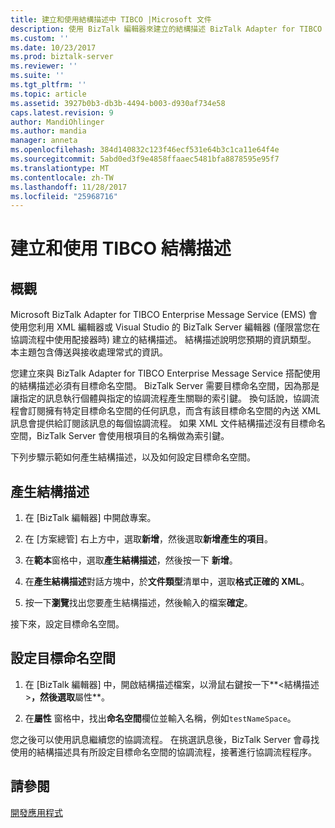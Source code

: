 ```yaml
---
title: 建立和使用結構描述中 TIBCO |Microsoft 文件
description: 使用 BizTalk 編輯器來建立的結構描述 BizTalk Adapter for TIBCO Enterprise Message Service，和設定 BizTalk Server 結構描述中的目標命名空間
ms.custom: ''
ms.date: 10/23/2017
ms.prod: biztalk-server
ms.reviewer: ''
ms.suite: ''
ms.tgt_pltfrm: ''
ms.topic: article
ms.assetid: 3927b0b3-db3b-4494-b003-d930af734e58
caps.latest.revision: 9
author: MandiOhlinger
ms.author: mandia
manager: anneta
ms.openlocfilehash: 384d140832c123f46ecf531e64b3c1ca11e64f4e
ms.sourcegitcommit: 5abd0ed3f9e4858ffaaec5481bfa8878595e95f7
ms.translationtype: MT
ms.contentlocale: zh-TW
ms.lasthandoff: 11/28/2017
ms.locfileid: "25968716"
---
```

# <a name="create-and-use-tibco-schemas"></a>建立和使用 TIBCO 結構描述

## <a name="overview"></a>概觀
Microsoft BizTalk Adapter for TIBCO Enterprise Message Service (EMS) 會使用您利用 XML 編輯器或 Visual Studio 的 BizTalk Server 編輯器 (僅限當您在協調流程中使用配接器時) 建立的結構描述。 結構描述說明您預期的資訊類型。 本主題包含傳送與接收處理常式的資訊。  
  
您建立來與 BizTalk Adapter for TIBCO Enterprise Message Service 搭配使用的結構描述必須有目標命名空間。 BizTalk Server 需要目標命名空間，因為那是讓指定的訊息執行個體與指定的協調流程產生關聯的索引鍵。 換句話說，協調流程會訂閱擁有特定目標命名空間的任何訊息，而含有該目標命名空間的內送 XML 訊息會提供給訂閱該訊息的每個協調流程。 如果 XML 文件結構描述沒有目標命名空間，BizTalk Server 會使用根項目的名稱做為索引鍵。  

下列步驟示範如何產生結構描述，以及如何設定目標命名空間。  
  
## <a name="generate-a-schema"></a>產生結構描述    
 
1.  在 [BizTalk 編輯器] 中開啟專案。  
  
2.  在 [方案總管] 右上方中，選取**新增**，然後選取**新增產生的項目**。  
  
3.  在**範本**窗格中，選取**產生結構描述**，然後按一下 **新增**。  
  
4.  在**產生結構描述**對話方塊中，於**文件類型**清單中，選取**格式正確的 XML**。  
  
5.  按一下**瀏覽**找出您要產生結構描述，然後輸入的檔案**確定**。  
  
接下來，設定目標命名空間。  
  
## <a name="set-the-target-namespace"></a>設定目標命名空間  
  
1.  在 [BizTalk 編輯器] 中，開啟結構描述檔案，以滑鼠右鍵按一下**\<結構描述\>**，然後選取**屬性**。  
  
2.  在**屬性** 窗格中，找出**命名空間**欄位並輸入名稱，例如`testNameSpace`。  
  
 您之後可以使用訊息繼續您的協調流程。 在挑選訊息後，BizTalk Server 會尋找使用的結構描述具有所設定目標命名空間的協調流程，接著進行協調流程程序。  
  
## <a name="see-also"></a>請參閱  
 [開發應用程式](../core/developing-applications5.md)